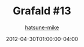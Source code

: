 ---
title: "Grafald #13"
type: "image"
date: 2012-04-30T01:00:00-04:00
draft: false
categories:
- comics
- collaborations
tags:
- grafald
image_path: "../img/2012/13.png"
alt_text: ""
is_subpage: true
author: "[hatsune-mike](https://cohost.org/hatsune-mike)"
---